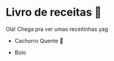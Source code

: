 # Livro de receitas :cake:

Olá! Chega pra ver umas receitinhas yag

- Cachorro Quente :hotdog:

- Bolo

  